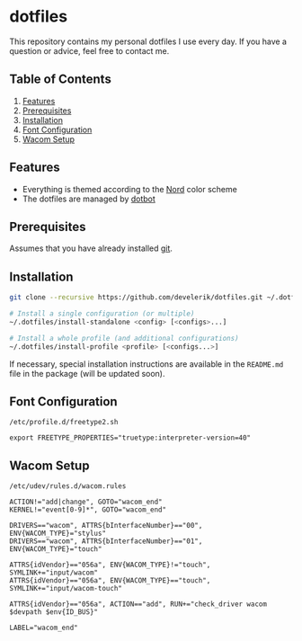 # dotfiles

This repository contains my personal dotfiles I use every day.
If you have a question or advice, feel free to contact me.

## Table of Contents

1. [Features](#features)
2. [Prerequisites](#prerequisites)
3. [Installation](#installation)
4. [Font Configuration](#font-configuration)
5. [Wacom Setup](#wacom-setup)

## Features

- Everything is themed according to the [Nord](https://nordtheme.com) color scheme
- The dotfiles are managed by [dotbot](https://github.com/anishathalye/dotbot)

## Prerequisites

Assumes that you have already installed [git](https://git-scm.com).

## Installation

```sh
git clone --recursive https://github.com/develerik/dotfiles.git ~/.dotfiles

# Install a single configuration (or multiple)
~/.dotfiles/install-standalone <config> [<configs>...]

# Install a whole profile (and additional configurations)
~/.dotfiles/install-profile <profile> [<configs...>]
```

If necessary, special installation instructions are available in the `README.md` file in the package (will be updated soon).

## Font Configuration

`/etc/profile.d/freetype2.sh`

```
export FREETYPE_PROPERTIES="truetype:interpreter-version=40"
```

## Wacom Setup

`/etc/udev/rules.d/wacom.rules`

```
ACTION!="add|change", GOTO="wacom_end"
KERNEL!="event[0-9]*", GOTO="wacom_end"

DRIVERS=="wacom", ATTRS{bInterfaceNumber}=="00", ENV{WACOM_TYPE}="stylus"
DRIVERS=="wacom", ATTRS{bInterfaceNumber}=="01", ENV{WACOM_TYPE}="touch"

ATTRS{idVendor}=="056a", ENV{WACOM_TYPE}!="touch", SYMLINK+="input/wacom"
ATTRS{idVendor}=="056a", ENV{WACOM_TYPE}=="touch", SYMLINK+="input/wacom-touch"

ATTRS{idVendor}=="056a", ACTION=="add", RUN+="check_driver wacom $devpath $env{ID_BUS}"

LABEL="wacom_end"
```
